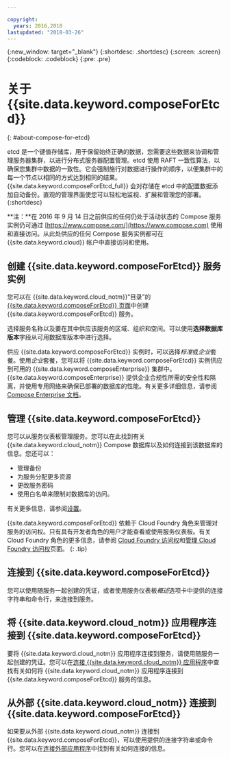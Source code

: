 ```yaml
---

copyright:
  years: 2016,2018
lastupdated: "2018-03-26"
---
```


{:new_window: target="_blank"}
{:shortdesc: .shortdesc}
{:screen: .screen}
{:codeblock: .codeblock}
{:pre: .pre}

# 关于 {{site.data.keyword.composeForEtcd}}
{: #about-compose-for-etcd}

etcd 是一个键值存储库，用于保留始终正确的数据，您需要这些数据来协调和管理服务器集群，以进行分布式服务器配置管理。etcd 使用 RAFT 一致性算法，以确保您集群中数据的一致性。它会强制施行对数据进行操作的顺序，以便集群中的每一个节点以相同的方式达到相同的结果。{{site.data.keyword.composeForEtcd_full}} 会对存储在 etcd 中的配置数据添加自动备份。直观的管理界面使您可以轻松地监视、扩展和管理您的部署。
{:shortdesc}

**注：**在 2016 年 9 月 14 日之前供应的任何仍处于活动状态的 Compose 服务实例仍可通过 [https://www.compose.com/](https://www.compose.com) 使用和直接访问。从此处供应的任何 Compose 服务实例都可在 {{site.data.keyword.cloud}} 帐户中直接访问和使用。

## 创建 {{site.data.keyword.composeForEtcd}} 服务实例

您可以在 {{site.data.keyword.cloud_notm}}“目录”的 [{{site.data.keyword.composeForEtcd}} 页面](https://console.{DomainName}/catalog/services/compose-for-etcd/)中创建 {{site.data.keyword.composeForEtcd}} 服务。

选择服务名称以及要在其中供应该服务的区域、组织和空间。可以使用**选择数据库版本**字段从可用数据库版本中进行选择。

供应 {{site.data.keyword.composeForEtcd}} 实例时，可以选择*标准*或*企业*套餐。使用*企业*套餐，您可以将 {{site.data.keyword.composeForEtcd}} 实例供应到可用的 {{site.data.keyword.composeEnterprise}} 集群中。{{site.data.keyword.composeEnterprise}} 提供企业合规性所需的安全性和隔离，并使用专用网络来确保已部署的数据库的性能。有关更多详细信息，请参阅 [Compose Enterprise 文档](../ComposeEnterprise/index.html)。

## 管理 {{site.data.keyword.composeForEtcd}}

您可以从服务仪表板管理服务。您可以在此找到有关 {{site.data.keyword.cloud_notm}} Compose 数据库以及如何连接到该数据库的信息。您还可以：
- 管理备份
- 为服务分配更多资源
- 更改服务密码
- 使用白名单来限制对数据库的访问。 

有关更多信息，请参阅[设置](./dashboard-settings.html)。

{{site.data.keyword.composeForEtcd}} 依赖于 Cloud Foundry 角色来管理对服务的访问权。只有具有开发者角色的用户才能查看或使用服务仪表板。有关 Cloud Foundry 角色的更多信息，请参阅 [Cloud Foundry 访问权](https://console.bluemix.net/docs/iam/cfaccess.html#cfaccess)和[管理 Cloud Foundry 访问权](https://console.bluemix.net/docs/iam/mngcf.html#mngcf)页面。
{: .tip}

## 连接到 {{site.data.keyword.composeForEtcd}}

您可以使用随服务一起创建的凭证，或者使用服务仪表板*概述*选项卡中提供的连接字符串和命令行，来连接到服务。

## 将 {{site.data.keyword.cloud_notm}} 应用程序连接到 {{site.data.keyword.composeForEtcd}}

要将 {{site.data.keyword.cloud_notm}} 应用程序连接到服务，请使用随服务一起创建的凭证。您可以在[连接 {{site.data.keyword.cloud_notm}} 应用程序](./connecting-bluemix-app.html)中查找有关如何将 {{site.data.keyword.cloud_notm}} 应用程序连接到 {{site.data.keyword.composeForEtcd}} 服务的信息。

## 从外部 {{site.data.keyword.cloud_notm}} 连接到 {{site.data.keyword.composeForEtcd}}

如果要从外部 {{site.data.keyword.cloud_notm}} 连接到 {{site.data.keyword.composeForEtcd}}，可以使用提供的连接字符串或命令行。您可以在[连接外部应用程序](./connecting-external.html)中找到有关如何连接的信息。
